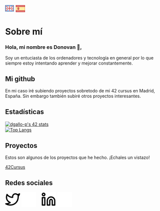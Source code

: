 [![eng](logos/gb.png)](README.md) ![es](logos/esp.png)
# Sobre mí

### Hola, mi nombre es Donovan 👋,
Soy un entuciasta de los ordenadores y tecnología en general por lo que siempre estoy intentando aprender y mejorar constantemente.

## Mi github

En mi caso iré subiendo proyectos sobretodo de mi 42 cursus en Madrid, España.
Sin embargo también subiré otros proyectos interesantes.

## Estadísticas

<a href="text-align:center">
	<img align="center" src="https://badge42.herokuapp.com/api/stats/dgallo-p?privacyEmail=true&privacyName=true" alt="dgallo-p's 42 stats"/>
</a>
<br>
<a href="https://github.com/anuraghazra/github-readme-stats">
  <img align="center" src="https://github-readme-stats.vercel.app/api/top-langs/?username=dgallop&hide=HTML,G-code,scss,css&theme=radical&langs_count=6" alt="Top Langs"/>
</a>
<br>

## Proyectos

Estos son algunos de los proyectos que he hecho. ¡Echales un vistazo!

[42Cursus](https://github.com/dgallop/42Cursus)

## Redes sociales

[![website](./logos/twitter-light.svg)](https://twitter.com/dgallop#gh-light-mode-only)
[![website](./logos/twitter-dark.svg)](https://twitter.com/dgallop#gh-dark-mode-only)
&nbsp;&nbsp;
[![website](./logos/linkedin-light.svg)](https://twitter.com/dgallop#gh-light-mode-only)
[![website](./logos/linkedin-dark.svg)](https://twitter.com/dgallop#gh-dark-mode-only)
&nbsp;&nbsp;


